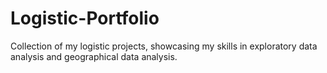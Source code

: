 # Logistic-Portfolio
Collection of my logistic projects, showcasing my skills in exploratory data analysis and geographical data analysis.
